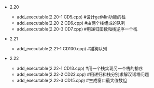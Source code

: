  - 2.20
   - add_executable(2.20-1 CD5.cpp) #设计getMin功能的栈
   - add_executable(2.20-2 CD6.cpp) #由两个栈组成的队列
   - add_executable(2.20-3 CD7.cpp) #用递归函数和栈逆序一个栈

- 2.21
  - add_executable(2.21-1 CD100.cpp) #猫狗队列

- 2.22
  - add_executable(2.22-1 CD13.cpp) #用一个栈实现另一个栈的排序
  - add_executable(2.22-2 CD22.cpp) #用递归和栈分别求解汉诺塔问题
  - add_executable(2.22-3 CD15.cpp) #生成窗口最大值数组
